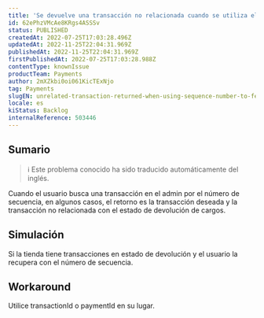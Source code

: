 ```yaml
---
title: 'Se devuelve una transacción no relacionada cuando se utiliza el número de secuencia para obtener una transacción en la interfaz de administración.'
id: 62ePhzVMcAe8KRgs4ASSSv
status: PUBLISHED
createdAt: 2022-07-25T17:03:28.496Z
updatedAt: 2022-11-25T22:04:31.969Z
publishedAt: 2022-11-25T22:04:31.969Z
firstPublishedAt: 2022-07-25T17:03:28.988Z
contentType: knownIssue
productTeam: Payments
author: 2mXZkbi0oi061KicTExNjo
tag: Payments
slugEN: unrelated-transaction-returned-when-using-sequence-number-to-fetch-a-transaction-in-admin-ui
locale: es
kiStatus: Backlog
internalReference: 503446
---
```


## Sumario

>ℹ️ Este problema conocido ha sido traducido automáticamente del inglés.


Cuando el usuario busca una transacción en el admin por el número de secuencia, en algunos casos, el retorno es la transacción deseada y la transacción no relacionada con el estado de devolución de cargos.



## Simulación


Si la tienda tiene transacciones en estado de devolución y el usuario la recupera con el número de secuencia.



## Workaround


Utilice transactionId o paymentId en su lugar.

